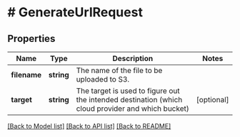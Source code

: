 # # GenerateUrlRequest

## Properties

Name | Type | Description | Notes
------------ | ------------- | ------------- | -------------
**filename** | **string** | The name of the file to be uploaded to S3. |
**target** | **string** | The target is used to figure out the intended destination (which cloud provider and which bucket) | [optional]

[[Back to Model list]](../../README.md#models) [[Back to API list]](../../README.md#endpoints) [[Back to README]](../../README.md)
